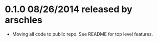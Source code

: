# 0.1.0 08/26/2014 released by arschles
* Moving all code to public repo. See README for top level features.
